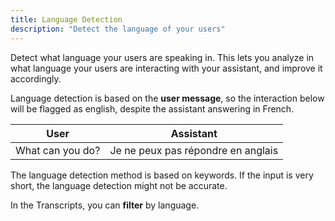 ```yaml
---
title: Language Detection
description: "Detect the language of your users"
---
```


Detect what language your users are speaking in. This lets you analyze in what language your users are interacting with your assistant, and improve it accordingly. 

Language detection is based on the **user message**, so the interaction below will be flagged as english, despite the assistant answering in French.

|        User       |              Assistant             |
|-------------------|------------------------------------|
| What can you do? | Je ne peux pas répondre en anglais |

The language detection method is based on keywords. If the input is very short, the language detection might not be accurate.

In the Transcripts, you can **filter** by language.